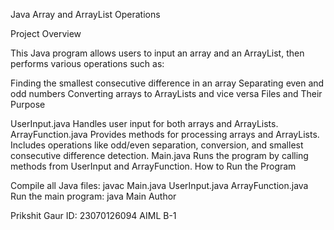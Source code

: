 Java Array and ArrayList Operations

Project Overview

This Java program allows users to input an array and an ArrayList, then performs various operations such as:

Finding the smallest consecutive difference in an array
Separating even and odd numbers
Converting arrays to ArrayLists and vice versa
Files and Their Purpose

UserInput.java
Handles user input for both arrays and ArrayLists.
ArrayFunction.java
Provides methods for processing arrays and ArrayLists.
Includes operations like odd/even separation, conversion, and smallest consecutive difference detection.
Main.java
Runs the program by calling methods from UserInput and ArrayFunction.
How to Run the Program

Compile all Java files:
javac Main.java UserInput.java ArrayFunction.java
Run the main program:
java Main
Author

Prikshit Gaur
ID: 23070126094
AIML B-1
